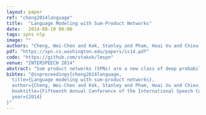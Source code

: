 ```yaml
---
layout: paper
ref: "cheng2014language"
title:  "Language Modeling with Sum-Product Networks"
date:   2014-08-10 00:00
tags: spns nlp
image: ""
authors: "Cheng, Wei-Chen and Kok, Stanley and Pham, Hoai Vu and Chieu, Hai Leong and Chai, Kian Ming A"
pdf: "https://spn.cs.washington.edu/papers/is14.pdf"
code: "https://github.com/stakok/lmspn"
venue: "INTERSPEECH 2014"
abstract: "Sum product networks (SPNs) are a new class of deep probabilistic models. They can contain multiple hidden layers while keeping their inference and training times tractable. An SPN consists of interleaving layers of sum nodes and product nodes. A sum node can be interpreted as a hidden variable, and a product node can be viewed as a feature capturing rich interactions among an SPN's inputs. We show that the ability of SPN to use hidden layers to model complex dependencies among words, and its tractable inference and learning times, make it a suitable framework for a language model. Even though SPNs have been applied to a variety of vision problems, we are the first to use it for language modeling. Our empirical comparisons with six previous language models indicate that our SPN has superior performance."
bibtex: "@inproceedings{cheng2014language,
  title={Language modeling with sum-product networks},
  author={Cheng, Wei-Chen and Kok, Stanley and Pham, Hoai Vu and Chieu, Hai Leong and Chai, Kian Ming A.},
  booktitle={Fifteenth Annual Conference of the International Speech Communication Association},
  year={2014}
}"
---
```


